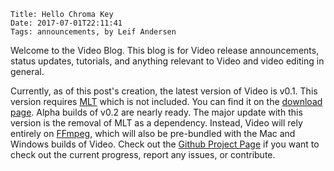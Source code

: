     Title: Hello Chroma Key
    Date: 2017-07-01T22:11:41
    Tags: announcements, by Leif Andersen

Welcome to the Video Blog. This blog is for Video release
announcements, status updates, tutorials, and anything relevant
to Video and video editing in general.

<!-- more -->

Currently, as of this post's creation, the latest version of Video is v0.1.
This version requires [MLT][mlt] which is not included. You can find it on the
[download page][download]. Alpha builds of v0.2 are nearly ready. The major
update with this version is the removal of MLT as a dependency. Instead, Video
will rely entirely on [FFmpeg][ffmpeg], which will also be pre-bundled with the
Mac and Windows builds of Video. Check out the [Github Project Page][source] if
you want to check out the current progress, report any issues, or contribute.

[download]: http://lang.video/download.html
[ffmpeg]: http://ffmpeg.org/
[mlt]: https://www.mltframework.org/
[source]: https://github.com/videolang/video

